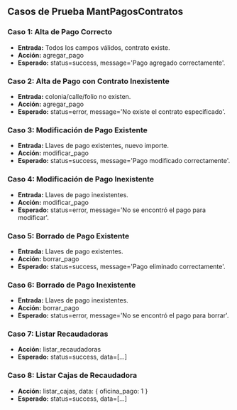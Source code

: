 ## Casos de Prueba MantPagosContratos

### Caso 1: Alta de Pago Correcto
- **Entrada:** Todos los campos válidos, contrato existe.
- **Acción:** agregar_pago
- **Esperado:** status=success, message='Pago agregado correctamente'.

### Caso 2: Alta de Pago con Contrato Inexistente
- **Entrada:** colonia/calle/folio no existen.
- **Acción:** agregar_pago
- **Esperado:** status=error, message='No existe el contrato especificado'.

### Caso 3: Modificación de Pago Existente
- **Entrada:** Llaves de pago existentes, nuevo importe.
- **Acción:** modificar_pago
- **Esperado:** status=success, message='Pago modificado correctamente'.

### Caso 4: Modificación de Pago Inexistente
- **Entrada:** Llaves de pago inexistentes.
- **Acción:** modificar_pago
- **Esperado:** status=error, message='No se encontró el pago para modificar'.

### Caso 5: Borrado de Pago Existente
- **Entrada:** Llaves de pago existentes.
- **Acción:** borrar_pago
- **Esperado:** status=success, message='Pago eliminado correctamente'.

### Caso 6: Borrado de Pago Inexistente
- **Entrada:** Llaves de pago inexistentes.
- **Acción:** borrar_pago
- **Esperado:** status=error, message='No se encontró el pago para borrar'.

### Caso 7: Listar Recaudadoras
- **Acción:** listar_recaudadoras
- **Esperado:** status=success, data=[...]

### Caso 8: Listar Cajas de Recaudadora
- **Acción:** listar_cajas, data: { oficina_pago: 1 }
- **Esperado:** status=success, data=[...]
